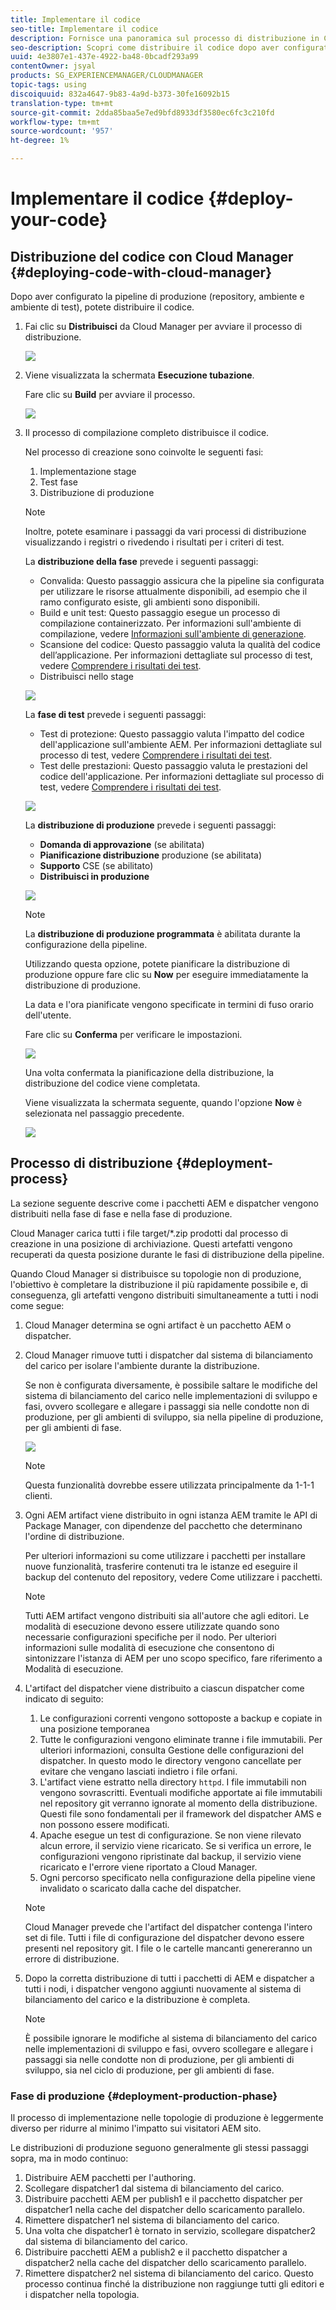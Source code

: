 ```yaml
---
title: Implementare il codice
seo-title: Implementare il codice
description: Fornisce una panoramica sul processo di distribuzione in Cloud Manager
seo-description: Scopri come distribuire il codice dopo aver configurato la pipeline (repository, ambiente e ambiente di testing)
uuid: 4e3807e1-437e-4922-ba48-0bcadf293a99
contentOwner: jsyal
products: SG_EXPERIENCEMANAGER/CLOUDMANAGER
topic-tags: using
discoiquuid: 832a4647-9b83-4a9d-b373-30fe16092b15
translation-type: tm+mt
source-git-commit: 2dda85baa5e7ed9bfd8933df3580ec6fc3c210fd
workflow-type: tm+mt
source-wordcount: '957'
ht-degree: 1%

---
```



# Implementare il codice {#deploy-your-code}

## Distribuzione del codice con Cloud Manager {#deploying-code-with-cloud-manager}

Dopo aver configurato la pipeline di produzione (repository, ambiente e ambiente di test), potete distribuire il codice.

1. Fai clic su **Distribuisci** da Cloud Manager per avviare il processo di distribuzione.

   ![](assets/Deploy1.png)

1. Viene visualizzata la schermata **Esecuzione tubazione**.

   Fare clic su **Build** per avviare il processo.

   ![](assets/Deploy2.png)

1. Il processo di compilazione completo distribuisce il codice.

   Nel processo di creazione sono coinvolte le seguenti fasi:

   1. Implementazione stage
   1. Test fase
   1. Distribuzione di produzione

   >[!NOTE]
   >
   >Inoltre, potete esaminare i passaggi da vari processi di distribuzione visualizzando i registri o rivedendo i risultati per i criteri di test.

   La **distribuzione della fase** prevede i seguenti passaggi:

   * Convalida: Questo passaggio assicura che la pipeline sia configurata per utilizzare le risorse attualmente disponibili, ad esempio che il ramo configurato esiste, gli ambienti sono disponibili.
   * Build e unit test: Questo passaggio esegue un processo di compilazione containerizzato. Per informazioni sull&#39;ambiente di compilazione, vedere [Informazioni sull&#39;ambiente di generazione](/help/using/build-environment-details.md).
   * Scansione del codice: Questo passaggio valuta la qualità del codice dell’applicazione. Per informazioni dettagliate sul processo di test, vedere [Comprendere i risultati dei test](understand-your-test-results.md).
   * Distribuisci nello stage

   ![](assets/Stage_Deployment1.png)

   La **fase di test** prevede i seguenti passaggi:

   * Test di protezione: Questo passaggio valuta l&#39;impatto del codice dell&#39;applicazione sull&#39;ambiente AEM. Per informazioni dettagliate sul processo di test, vedere [Comprendere i risultati dei test](understand-your-test-results.md).
   * Test delle prestazioni: Questo passaggio valuta le prestazioni del codice dell&#39;applicazione. Per informazioni dettagliate sul processo di test, vedere [Comprendere i risultati dei test](understand-your-test-results.md).

   ![](assets/Stage_Testing1.png)

   La **distribuzione di produzione** prevede i seguenti passaggi:

   * **Domanda di approvazione**  (se abilitata)
   * **Pianificazione distribuzione**  produzione (se abilitata)
   * **Supporto**  CSE (se abilitato)
   * **Distribuisci in produzione**

   ![](assets/Prod_Deployment1.png)

   >[!NOTE]
   >
   >La **distribuzione di produzione programmata** è abilitata durante la configurazione della pipeline.
   >
   >
   >Utilizzando questa opzione, potete pianificare la distribuzione di produzione oppure fare clic su **Now** per eseguire immediatamente la distribuzione di produzione.
   >
   >
   >La data e l&#39;ora pianificate vengono specificate in termini di fuso orario dell&#39;utente.
   >
   >
   >Fare clic su **Conferma** per verificare le impostazioni.

   ![](assets/Production_Deployment1.png)

   Una volta confermata la pianificazione della distribuzione, la distribuzione del codice viene completata.

   Viene visualizzata la schermata seguente, quando l&#39;opzione **Now** è selezionata nel passaggio precedente.

   ![](assets/Production_Deployment2.png)

## Processo di distribuzione {#deployment-process}

La sezione seguente descrive come i pacchetti AEM e dispatcher vengono distribuiti nella fase di fase e nella fase di produzione.

Cloud Manager carica tutti i file target/*.zip prodotti dal processo di creazione in una posizione di archiviazione.  Questi artefatti vengono recuperati da questa posizione durante le fasi di distribuzione della pipeline.

Quando Cloud Manager si distribuisce su topologie non di produzione, l&#39;obiettivo è completare la distribuzione il più rapidamente possibile e, di conseguenza, gli artefatti vengono distribuiti simultaneamente a tutti i nodi come segue:

1. Cloud Manager determina se ogni artifact è un pacchetto AEM o dispatcher.
1. Cloud Manager rimuove tutti i dispatcher dal sistema di bilanciamento del carico per isolare l&#39;ambiente durante la distribuzione.

   Se non è configurata diversamente, è possibile saltare le modifiche del sistema di bilanciamento del carico nelle implementazioni di sviluppo e fasi, ovvero scollegare e allegare i passaggi sia nelle condotte non di produzione, per gli ambienti di sviluppo, sia nella pipeline di produzione, per gli ambienti di fase.

   ![](assets/load_balancer.png)

   >[!NOTE]
   >
   >Questa funzionalità dovrebbe essere utilizzata principalmente da 1-1-1 clienti.

1. Ogni AEM artifact viene distribuito in ogni istanza AEM tramite le API di Package Manager, con dipendenze del pacchetto che determinano l&#39;ordine di distribuzione.

   Per ulteriori informazioni su come utilizzare i pacchetti per installare nuove funzionalità, trasferire contenuti tra le istanze ed eseguire il backup del contenuto del repository, vedere Come utilizzare i pacchetti.

   >[!NOTE]
   >
   >Tutti AEM artifact vengono distribuiti sia all&#39;autore che agli editori. Le modalità di esecuzione devono essere utilizzate quando sono necessarie configurazioni specifiche per il nodo. Per ulteriori informazioni sulle modalità di esecuzione che consentono di sintonizzare l&#39;istanza di AEM per uno scopo specifico, fare riferimento a Modalità di esecuzione.

1. L&#39;artifact del dispatcher viene distribuito a ciascun dispatcher come indicato di seguito:

   1. Le configurazioni correnti vengono sottoposte a backup e copiate in una posizione temporanea
   1. Tutte le configurazioni vengono eliminate tranne i file immutabili. Per ulteriori informazioni, consulta Gestione delle configurazioni del dispatcher. In questo modo le directory vengono cancellate per evitare che vengano lasciati indietro i file orfani.
   1. L&#39;artifact viene estratto nella directory `httpd`.  I file immutabili non vengono sovrascritti. Eventuali modifiche apportate ai file immutabili nel repository git verranno ignorate al momento della distribuzione.  Questi file sono fondamentali per il framework del dispatcher AMS e non possono essere modificati.
   1. Apache esegue un test di configurazione. Se non viene rilevato alcun errore, il servizio viene ricaricato. Se si verifica un errore, le configurazioni vengono ripristinate dal backup, il servizio viene ricaricato e l&#39;errore viene riportato a Cloud Manager.
   1. Ogni percorso specificato nella configurazione della pipeline viene invalidato o scaricato dalla cache del dispatcher.

   >[!NOTE]
   >Cloud Manager prevede che l&#39;artifact del dispatcher contenga l&#39;intero set di file.  Tutti i file di configurazione del dispatcher devono essere presenti nel repository git. I file o le cartelle mancanti genereranno un errore di distribuzione.

1. Dopo la corretta distribuzione di tutti i pacchetti di AEM e dispatcher a tutti i nodi, i dispatcher vengono aggiunti nuovamente al sistema di bilanciamento del carico e la distribuzione è completa.

   >[!NOTE]
   >È possibile ignorare le modifiche al sistema di bilanciamento del carico nelle implementazioni di sviluppo e fasi, ovvero scollegare e allegare i passaggi sia nelle condotte non di produzione, per gli ambienti di sviluppo, sia nel ciclo di produzione, per gli ambienti di fase.

### Fase di produzione {#deployment-production-phase}

Il processo di implementazione nelle topologie di produzione è leggermente diverso per ridurre al minimo l&#39;impatto sui visitatori AEM sito.

Le distribuzioni di produzione seguono generalmente gli stessi passaggi sopra, ma in modo continuo:

1. Distribuire AEM pacchetti per l&#39;authoring.
1. Scollegare dispatcher1 dal sistema di bilanciamento del carico.
1. Distribuire pacchetti AEM per publish1 e il pacchetto dispatcher per dispatcher1 nella cache del dispatcher dello scaricamento parallelo.
1. Rimettere dispatcher1 nel sistema di bilanciamento del carico.
1. Una volta che dispatcher1 è tornato in servizio, scollegare dispatcher2 dal sistema di bilanciamento del carico.
1. Distribuire pacchetti AEM a publish2 e il pacchetto dispatcher a dispatcher2 nella cache del dispatcher dello scaricamento parallelo.
1. Rimettere dispatcher2 nel sistema di bilanciamento del carico.
Questo processo continua finché la distribuzione non raggiunge tutti gli editori e i dispatcher nella topologia.


